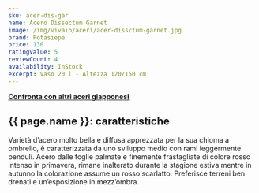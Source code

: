 ```yaml
---
sku: acer-dis-gar
name: Acero Dissectum Garnet
image: /img/vivaio/aceri/acer-dissctum-garnet.jpg
brand: Potasiepe
price: 130
ratingValue: 5
reviewCount: 4
availability: InStock
excerpt: Vaso 20 l - Altezza 120/150 cm
---
```

<a href="/vivaio/#aceri" title="Confronta con altri aceri giapponesi"><b>Confronta con altri aceri giapponesi</b></a>

<h2 class="h3">{{ page.name }}: caratteristiche</h2>

Varietà d’acero molto bella e diffusa apprezzata per la sua chioma a ombrello, è caratterizzata da uno sviluppo medio con rami leggermente penduli. Acero dalle foglie palmate e finemente frastagliate di colore rosso intenso in primavera, rimane inalterato durante la stagione estiva mentre in autunno la colorazione assume un rosso scarlatto. Preferisce terreni ben drenati e un’esposizione in mezz’ombra.
